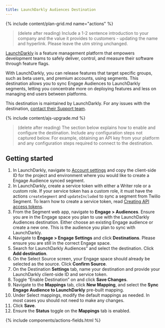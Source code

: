 ```yaml
---
title: LaunchDarkly Audiences Destination
---
```


{% include content/plan-grid.md name="actions" %}

> (delete after reading) Include a 1-2 sentence introduction to your company and the value it provides to customers - updating the name and hyperlink. Please leave the utm string unchanged.

[LaunchDarkly](https://launchdarkly.com) is a feature management platform that empowers development teams to safely deliver, control, and measure their software through feature flags.

With LaunchDarkly, you can release features that target specific groups, such as beta users, and premium accounts, using segments. This destination allows you to sync Engage Audiences to LaunchDarkly segments, letting you concentrate more on deploying features and less on managing end users between platforms.

This destination is maintained by LaunchDarkly. For any issues with the destination, [contact their Support team](mailto:support@launchdarkly.com).

{% include content/ajs-upgrade.md %}

> (delete after reading) The section below explains how to enable and configure the destination. Include any configuration steps not captured below. For example, obtaining an API key from your platform and any configuration steps required to connect to the destination.

## Getting started

1. In LaunchDarkly, navigate to [Account settings](https://app.launchdarkly.com/settings/projects) and copy the client-side ID for the project and environment where you would like to create a Engage Audience synced segment.
2. In LaunchDarkly, create a service token with either a Writer role or a custom role. If your service token has a custom role, it must have the actions `createSegment` and `updateIncluded` to sync a segment from Twilio Segment. To learn how to create a service token, read [Creating API access tokens](https://docs.launchdarkly.com/home/account-security/api-access-tokens#creating-api-access-tokens).
3. From the Segment web app, navigate to **Engage > Audiences**. Ensure you are in the Engage space you plan to use with the LaunchDarkly Audiences destination. Either choose an existing Engage audience or create a new one. This is the audience you plan to sync with LaunchDarkly.
4. Navigate to **Engage > Engage Settings** and click **Destinations**. Please ensure you are still in the correct Engage space.
5. Search for LaunchDarkly Audiences” and select the destination. Click **Add destination**.
6. On the Select Source screen, your Engage space should already be selected as the source. Click **Confirm Source**.
7. On the Destination **Settings** tab, name your destination and provide your LaunchDarkly client-side ID and service token.
8. Toggle “Enable Destination” on and click **Save Changes**.
9. Navigate to the **Mappings** tab, click **New Mapping**, and select the **Sync Engage Audience to LaunchDarkly** pre-built mapping.
10. Under Select mappings, modify the default mappings as needed. In most cases you should not need to make any changes.
11. Click **Save**.
12. Ensure the **Status** toggle on the **Mappings** tab is enabled.

{% include components/actions-fields.html %}
